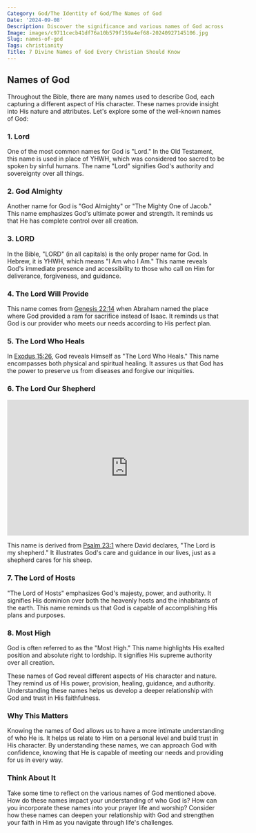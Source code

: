 ```yaml
---
Category: God/The Identity of God/The Names of God
Date: '2024-09-08'
Description: Discover the significance and various names of God across different religions in this enlightening article. Explore the rich tapestry of divine titles and their meanings.
Image: images/c9711cecb41df76a10b579f159a4ef68-20240927145106.jpg
Slug: names-of-god
Tags: christianity
Title: 7 Divine Names of God Every Christian Should Know
---
```


## Names of God

Throughout the Bible, there are many names used to describe God, each capturing a different aspect of His character. These names provide insight into His nature and attributes. Let's explore some of the well-known names of God:

### 1. Lord

One of the most common names for God is "Lord." In the Old Testament, this name is used in place of YHWH, which was considered too sacred to be spoken by sinful humans. The name "Lord" signifies God's authority and sovereignty over all things.

### 2. God Almighty

Another name for God is "God Almighty" or "The Mighty One of Jacob." This name emphasizes God's ultimate power and strength. It reminds us that He has complete control over all creation.

### 3. LORD

In the Bible, "LORD" (in all capitals) is the only proper name for God. In Hebrew, it is YHWH, which means "I Am who I Am." This name reveals God's immediate presence and accessibility to those who call on Him for deliverance, forgiveness, and guidance.

### 4. The Lord Will Provide

This name comes from [Genesis 22:14](https://www.bibleref.com/Genesis/22/Genesis-22-14.html) when Abraham named the place where God provided a ram for sacrifice instead of Isaac. It reminds us that God is our provider who meets our needs according to His perfect plan.

### 5. The Lord Who Heals

In [Exodus 15:26](https://www.bibleref.com/Exodus/15/Exodus-15-26.html), God reveals Himself as "The Lord Who Heals." This name encompasses both physical and spiritual healing. It assures us that God has the power to preserve us from diseases and forgive our iniquities.

### 6. The Lord Our Shepherd


<iframe width="560" height="315" src="https://www.youtube.com/embed/8UQf9zZBzv4" frameborder="0" allow="autoplay; encrypted-media" allowfullscreen></iframe>


This name is derived from [Psalm 23:1](https://www.bibleref.com/Psalm/23/Psalm-23-1.html) where David declares, "The Lord is my shepherd." It illustrates God's care and guidance in our lives, just as a shepherd cares for his sheep.

### 7. The Lord of Hosts

"The Lord of Hosts" emphasizes God's majesty, power, and authority. It signifies His dominion over both the heavenly hosts and the inhabitants of the earth. This name reminds us that God is capable of accomplishing His plans and purposes.

### 8. Most High

God is often referred to as the "Most High." This name highlights His exalted position and absolute right to lordship. It signifies His supreme authority over all creation.

These names of God reveal different aspects of His character and nature. They remind us of His power, provision, healing, guidance, and authority. Understanding these names helps us develop a deeper relationship with God and trust in His faithfulness.

### Why This Matters

Knowing the names of God allows us to have a more intimate understanding of who He is. It helps us relate to Him on a personal level and build trust in His character. By understanding these names, we can approach God with confidence, knowing that He is capable of meeting our needs and providing for us in every way.

### Think About It

Take some time to reflect on the various names of God mentioned above. How do these names impact your understanding of who God is? How can you incorporate these names into your prayer life and worship? Consider how these names can deepen your relationship with God and strengthen your faith in Him as you navigate through life's challenges.